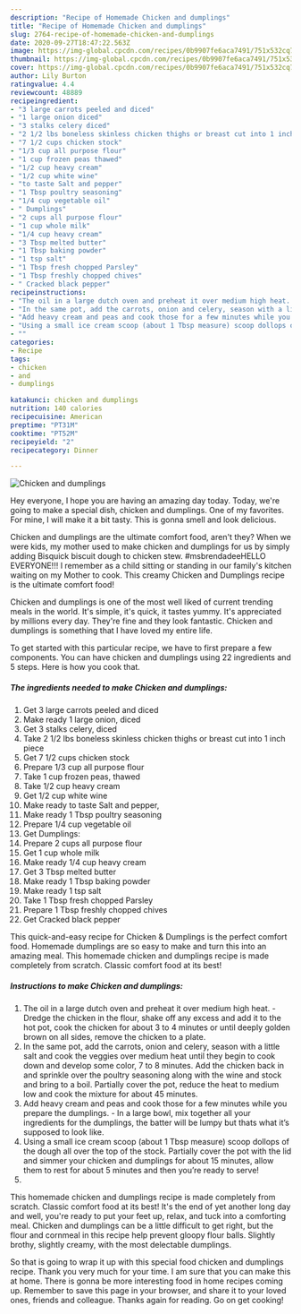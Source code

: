 ```yaml
---
description: "Recipe of Homemade Chicken and dumplings"
title: "Recipe of Homemade Chicken and dumplings"
slug: 2764-recipe-of-homemade-chicken-and-dumplings
date: 2020-09-27T18:47:22.563Z
image: https://img-global.cpcdn.com/recipes/0b9907fe6aca7491/751x532cq70/chicken-and-dumplings-recipe-main-photo.jpg
thumbnail: https://img-global.cpcdn.com/recipes/0b9907fe6aca7491/751x532cq70/chicken-and-dumplings-recipe-main-photo.jpg
cover: https://img-global.cpcdn.com/recipes/0b9907fe6aca7491/751x532cq70/chicken-and-dumplings-recipe-main-photo.jpg
author: Lily Burton
ratingvalue: 4.4
reviewcount: 48889
recipeingredient:
- "3 large carrots peeled and diced"
- "1 large onion diced"
- "3 stalks celery diced"
- "2 1/2 lbs boneless skinless chicken thighs or breast cut into 1 inch piece"
- "7 1/2 cups chicken stock"
- "1/3 cup all purpose flour"
- "1 cup frozen peas thawed"
- "1/2 cup heavy cream"
- "1/2 cup white wine"
- "to taste Salt and pepper"
- "1 Tbsp poultry seasoning"
- "1/4 cup vegetable oil"
- " Dumplings"
- "2 cups all purpose flour"
- "1 cup whole milk"
- "1/4 cup heavy cream"
- "3 Tbsp melted butter"
- "1 Tbsp baking powder"
- "1 tsp salt"
- "1 Tbsp fresh chopped Parsley"
- "1 Tbsp freshly chopped chives"
- " Cracked black pepper"
recipeinstructions:
- "The oil in a large dutch oven and preheat it over medium high heat.  Dredge the chicken in the flour, shake off any excess and add it to the hot pot, cook the chicken for about 3 to 4 minutes or until deeply golden brown on all sides, remove the chicken to a plate."
- "In the same pot, add the carrots, onion and celery, season with a little salt and cook the veggies over medium heat until they begin to cook down and develop some color, 7 to 8 minutes. Add the chicken back in and sprinkle over the poultry seasoning along with the wine and stock and bring to a boil. Partially cover the pot, reduce the heat to medium low and cook the mixture for about 45 minutes."
- "Add heavy cream and peas and cook those for a few minutes while you prepare the dumplings. In a large bowl, mix together all your ingredients for the dumplings, the batter will be lumpy but thats what it’s supposed to look like."
- "Using a small ice cream scoop (about 1 Tbsp measure) scoop dollops of the dough all over the top of the stock. Partially cover the pot with the lid and simmer your chicken and dumplings for about 15 minutes, allow them to rest for about 5 minutes and then you’re ready to serve!"
- ""
categories:
- Recipe
tags:
- chicken
- and
- dumplings

katakunci: chicken and dumplings 
nutrition: 140 calories
recipecuisine: American
preptime: "PT31M"
cooktime: "PT52M"
recipeyield: "2"
recipecategory: Dinner

---
```



![Chicken and dumplings](https://img-global.cpcdn.com/recipes/0b9907fe6aca7491/751x532cq70/chicken-and-dumplings-recipe-main-photo.jpg)

Hey everyone, I hope you are having an amazing day today. Today, we're going to make a special dish, chicken and dumplings. One of my favorites. For mine, I will make it a bit tasty. This is gonna smell and look delicious.

Chicken and dumplings are the ultimate comfort food, aren&#39;t they? When we were kids, my mother used to make chicken and dumplings for us by simply adding Bisquick biscuit dough to chicken stew. #msbrendadeeHELLO EVERYONE!!! I remember as a child sitting or standing in our family&#39;s kitchen waiting on my Mother to cook. This creamy Chicken and Dumplings recipe is the ultimate comfort food!

Chicken and dumplings is one of the most well liked of current trending meals in the world. It's simple, it's quick, it tastes yummy. It's appreciated by millions every day. They're fine and they look fantastic. Chicken and dumplings is something that I have loved my entire life.


To get started with this particular recipe, we have to first prepare a few components. You can have chicken and dumplings using 22 ingredients and 5 steps. Here is how you cook that.

<!--inarticleads1-->

##### The ingredients needed to make Chicken and dumplings:

1. Get 3 large carrots peeled and diced
1. Make ready 1 large onion, diced
1. Get 3 stalks celery, diced
1. Take 2 1/2 lbs boneless skinless chicken thighs or breast cut into 1 inch piece
1. Get 7 1/2 cups chicken stock
1. Prepare 1/3 cup all purpose flour
1. Take 1 cup frozen peas, thawed
1. Take 1/2 cup heavy cream
1. Get 1/2 cup white wine
1. Make ready to taste Salt and pepper,
1. Make ready 1 Tbsp poultry seasoning
1. Prepare 1/4 cup vegetable oil
1. Get  Dumplings:
1. Prepare 2 cups all purpose flour
1. Get 1 cup whole milk
1. Make ready 1/4 cup heavy cream
1. Get 3 Tbsp melted butter
1. Make ready 1 Tbsp baking powder
1. Make ready 1 tsp salt
1. Take 1 Tbsp fresh chopped Parsley
1. Prepare 1 Tbsp freshly chopped chives
1. Get  Cracked black pepper


This quick-and-easy recipe for Chicken &amp; Dumplings is the perfect comfort food. Homemade dumplings are so easy to make and turn this into an amazing meal. This homemade chicken and dumplings recipe is made completely from scratch. Classic comfort food at its best! 

<!--inarticleads2-->

##### Instructions to make Chicken and dumplings:

1. The oil in a large dutch oven and preheat it over medium high heat.  - Dredge the chicken in the flour, shake off any excess and add it to the hot pot, cook the chicken for about 3 to 4 minutes or until deeply golden brown on all sides, remove the chicken to a plate.
1. In the same pot, add the carrots, onion and celery, season with a little salt and cook the veggies over medium heat until they begin to cook down and develop some color, 7 to 8 minutes. Add the chicken back in and sprinkle over the poultry seasoning along with the wine and stock and bring to a boil. Partially cover the pot, reduce the heat to medium low and cook the mixture for about 45 minutes.
1. Add heavy cream and peas and cook those for a few minutes while you prepare the dumplings. - In a large bowl, mix together all your ingredients for the dumplings, the batter will be lumpy but thats what it’s supposed to look like.
1. Using a small ice cream scoop (about 1 Tbsp measure) scoop dollops of the dough all over the top of the stock. Partially cover the pot with the lid and simmer your chicken and dumplings for about 15 minutes, allow them to rest for about 5 minutes and then you’re ready to serve!
1. 


This homemade chicken and dumplings recipe is made completely from scratch. Classic comfort food at its best! It&#39;s the end of yet another long day and well, you&#39;re ready to put your feet up, relax, and tuck into a comforting meal. Chicken and dumplings can be a little difficult to get right, but the flour and cornmeal in this recipe help prevent gloopy flour balls. Slightly brothy, slightly creamy, with the most delectable dumplings. 

So that is going to wrap it up with this special food chicken and dumplings recipe. Thank you very much for your time. I am sure that you can make this at home. There is gonna be more interesting food in home recipes coming up. Remember to save this page in your browser, and share it to your loved ones, friends and colleague. Thanks again for reading. Go on get cooking!
